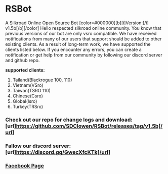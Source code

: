 # RSBot
A Silkroad Online Open Source Bot
[color=#000000][b][i]Version:[/i] v1.5b[/b][/color]
Hello respected silkroad online community. You know that previous versions of our bot are only vsro compatible. We have received notifications from many of our users that support should be added to other existing clients. As a result of long-term work, we have supported the clients listed below. If you encounter any errors, you can create a notification or get help from our community by following our discord server and github repo.

**supported clients:**

1. Tailand(Blackrogue 100, 110)
2. Vietnam(VSro)
3. Taiwan(TSRO 110)
4. Chinese(Csro)
5. Global(Isro)
6. Turkey(TRSro)

### Check out our repo for change logs and download: [url]https://github.com/SDClowen/RSBot/releases/tag/v1.5b[/url]
### Fallow our discord server: [url]https://discord.gg/GwecXfcKTk[/url]
### [Facebook Page]([url]https://www.facebook.com/rsbotofficial/[/url])
